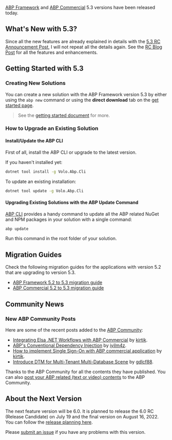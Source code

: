 [ABP Framework](https://abp.io/) and [ABP Commercial](https://commercial.abp.io/) 5.3 versions have been released today.

## What's New with 5.3?

Since all the new features are already explained in details with the [5.3 RC Announcement Post](https://blog.abp.io/abp/ABP.IO-Platform-5.3-RC-Has-Been-Published), I will not repeat all the details again. See the [RC Blog Post](https://blog.abp.io/abp/ABP.IO-Platform-5.3-RC-Has-Been-Published) for all the features and enhancements.

## Getting Started with 5.3

### Creating New Solutions

You can create a new solution with the ABP Framework version 5.3 by either using the `abp new` command or using the **direct download** tab on the [get started page](https://abp.io/get-started).

> See the [getting started document](https://docs.abp.io/en/abp/latest/Getting-Started) for more.

### How to Upgrade an Existing Solution

#### Install/Update the ABP CLI

First of all, install the ABP CLI or upgrade to the latest version.

If you haven't installed yet:

```bash
dotnet tool install -g Volo.Abp.Cli
```

To update an existing installation:

```bash
dotnet tool update -g Volo.Abp.Cli
```

#### Upgrading Existing Solutions with the ABP Update Command

[ABP CLI](https://docs.abp.io/en/abp/latest/CLI) provides a handy command to update all the ABP related NuGet and NPM packages in your solution with a single command:

```bash
abp update
```

Run this command in the root folder of your solution.

## Migration Guides

Check the following migration guides for the applications with version 5.2 that are upgrading to version 5.3.

* [ABP Framework 5.2 to 5.3 migration guide](https://docs.abp.io/en/abp/5.3/Migration-Guides/Abp-5_3)
* [ABP Commercial 5.2 to 5.3 migration guide](https://docs.abp.io/en/commercial/5.3/migration-guides/v5_3)

## Community News

### New ABP Community Posts

Here are some of the recent posts added to the [ABP Community](https://community.abp.io/):

* [Integrating Elsa .NET Workflows with ABP Commercial](https://community.abp.io/posts/integrating-elsa-.net-workflows-with-abp-commercial-io32k420) by [kirtik](https://community.abp.io/members/kirtik).
* [ABP's Conventional Dependency Injection](https://community.abp.io/posts/abps-conventional-dependency-injection-948toiqy) by [iyilm4z](https://github.com/iyilm4z).
* [How to implement Single Sign-On with ABP commercial application](https://community.abp.io/posts/how-to-implement-single-signon-with-abp-commercial-application-m5ek38y9) by [kirtik](https://community.abp.io/members/kirtik).
* [Introduce DTM for Multi-Tenant Multi-Database Scene](https://community.abp.io/posts/introduce-dtm-for-multitenant-multidatabase-scene-23ziikbe) by [gdlcf88](https://github.com/gdlcf88).

Thanks to the ABP Community for all the contents they have published. You can also [post your ABP related (text or video) contents](https://community.abp.io/articles/submit) to the ABP Community.

## About the Next Version

The next feature version will be 6.0. It is planned to release the 6.0 RC (Release Candidate) on July 19 and the final version on August 16, 2022. You can follow the [release planning here](https://github.com/abpframework/abp/milestones).

Please [submit an issue](https://github.com/abpframework/abp/issues/new) if you have any problems with this version.
